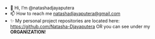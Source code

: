 - 👋 Hi, I’m @natashadjayaputera
- 📫 How to reach me natashadjayaputera@gmail.com
- ✨ My personal project repositories are located here: https://github.com/Natasha-Djayaputera OR you can see under my **ORGANIZATION**!

<!---
natashadjayaputera/natashadjayaputera is a ✨ special ✨ repository because its `README.md` (this file) appears on your GitHub profile.
You can click the Preview link to take a look at your changes.
--->
